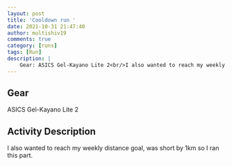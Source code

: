 ```yaml
---
layout: post
title: 'Cooldown run '
date: 2021-10-31 21:47:40
author: multishiv19
comments: true
category: [runs]
tags: [Run]
description: |
    Gear: ASICS Gel-Kayano Lite 2<br/>I also wanted to reach my weekly distance goal, was short by 1km so I ran this part. 
---
```


## Gear
ASICS Gel-Kayano Lite 2

## Activity Description
I also wanted to reach my weekly distance goal, was short by 1km so I ran this part. 


<div width='100%' class='strava-embed-placeholder' data-embed-type='activity' data-embed-id='6190637153'></div>
<script src='https://strava-embeds.com/embed.js'></script>
